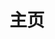 ---
home: true
title: 主页
icon: home
heroImage: https://api.botqsign.icu/logo
heroText: 
tagline: ⭕你的💰，然后跑路
actions:
  - text: 开始
    link: /plugin
    icon: signs-post
    type: primary

  - text: Q&A
    icon: lightbulb
    link: /qa

  - text: 公共QSign
    icon: star
    link: /qsign

features:
  - title: ⭕💰跑路插件
    icon: fab fa-markdown
    details: ⭕你的💰💰，然后卸崽跑路😡😡
    link: /plugin

  - title: 常见问题
    icon: person-chalkboard
    details: 懒得写，先咕咕咕
    link: /qa

  - title: 公共QSign
    icon: object-group
    details: 提供免费公共的QSign
    link: /qsign
    
  - title: 模块下载
    icon: object-group
    details: 模块🐶狂喜
    link: http://mk.botqsign.icu
    
  - title: 友情链接
    icon: object-group
    details: 提供实用的网站
    link: /link

copyright: false
footer: MIT Licensed | Copyright © 2024-present 瑜笙
---
